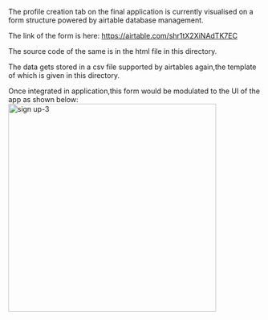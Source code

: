 The profile creation tab on the final application is currently visualised on a form structure powered by airtable database management.

The link of the form is here: https://airtable.com/shr1tX2XiNAdTK7EC 

The source code of the same is in the html file in this directory.

The data gets stored in a csv file supported by airtables again,the template of which is given in this directory.

Once integrated in application,this form would be modulated to the UI of the app as shown below:
<img width="414" alt="sign up-3" src="https://user-images.githubusercontent.com/69161722/120085261-33e30000-c0f4-11eb-9be6-7edd6a844025.png">



